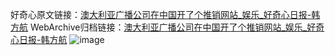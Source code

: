 好奇心原文链接：[澳大利亚广播公司在中国开了个推销网站_娱乐_好奇心日报-韩方航](https://www.qdaily.com/articles/8324.html)
WebArchive归档链接：[澳大利亚广播公司在中国开了个推销网站_娱乐_好奇心日报-韩方航](http://web.archive.org/web/20190623152606/https://www.qdaily.com/articles/8324.html)
![image](http://ww3.sinaimg.cn/large/007d5XDply1g3vbrli3rtj30u02s7b29)